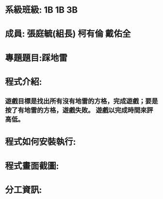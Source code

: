 # 系級班級: 1B 1B 3B
# 成員: 張庭毓(組長) 柯有倫 戴佑全
# 專題題目:踩地雷
# 程式介紹:
## 遊戲目標是找出所有沒有地雷的方格，完成遊戲；要是按了有地雷的方格，遊戲失敗。 遊戲以完成時間來評高低。
# 程式如何安裝執行:
# 程式畫面截圖:
# 分工資訊:
